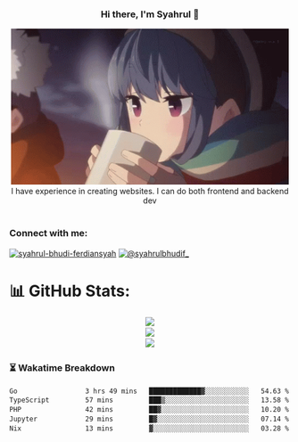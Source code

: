 ### <div align="center">Hi there, I'm Syahrul 🚀</div>

<div align="center">
  <img src="./img/rin.gif" alt="Rin GIF">
</div>



<div align="center">I have experience in creating websites. I can do both frontend and backend dev</div>


<br/>


<h3 align="left">Connect with me:</h3>
<p align="left">
<a href="https://www.linkedin.com/in/syahrul-bhudi-ferdiansyah-792024251/" target="blank"><img align="center" src="https://raw.githubusercontent.com/rahuldkjain/github-profile-readme-generator/master/src/images/icons/Social/linked-in-alt.svg" alt="syahrul-bhudi-ferdiansyah" height="30" width="40" /></a>
<a href="https://www.instagram.com/syahrulbhudif_/" target="blank"><img align="center" src="https://raw.githubusercontent.com/rahuldkjain/github-profile-readme-generator/master/src/images/icons/Social/instagram.svg" alt="@syahrulbhudif_" height="30" width="40" /></a>
</p>

# 📊 GitHub Stats:
<div align="center">
  <img src="https://github-readme-stats.vercel.app/api?username=SyahrulBhudiF&theme=midnight-purple&hide_border=false&include_all_commits=true&count_private=true" /><br/>
  <img src="https://github-readme-streak-stats.herokuapp.com/?user=SyahrulBhudiF&theme=midnight-purple&hide_border=false" /><br/>
  <img src="https://github-readme-stats.vercel.app/api/top-langs/?username=SyahrulBhudiF&theme=midnight-purple&hide_border=false&include_all_commits=true&count_private=true&layout=compact" />
</div>


### ⏳ Wakatime Breakdown

<!--START_SECTION:waka-->

```txt
Go                 3 hrs 49 mins   █████████████▓░░░░░░░░░░░   54.63 %
TypeScript         57 mins         ███▒░░░░░░░░░░░░░░░░░░░░░   13.58 %
PHP                42 mins         ██▓░░░░░░░░░░░░░░░░░░░░░░   10.20 %
Jupyter            29 mins         █▓░░░░░░░░░░░░░░░░░░░░░░░   07.14 %
Nix                13 mins         ▓░░░░░░░░░░░░░░░░░░░░░░░░   03.28 %
```

<!--END_SECTION:waka-->
